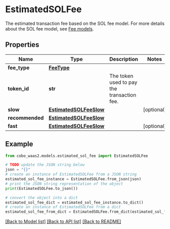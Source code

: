 # EstimatedSOLFee

The estimated transaction fee based on the SOL fee model.  For more details about the SOL fee model, see [Fee models](https://www.cobo.com/developers/v2/guides/transactions/estimate-fees#fee-models). 

## Properties

Name | Type | Description | Notes
------------ | ------------- | ------------- | -------------
**fee_type** | [**FeeType**](FeeType.md) |  | 
**token_id** | **str** | The token used to pay the transaction fee. | 
**slow** | [**EstimatedSOLFeeSlow**](EstimatedSOLFeeSlow.md) |  | [optional] 
**recommended** | [**EstimatedSOLFeeSlow**](EstimatedSOLFeeSlow.md) |  | 
**fast** | [**EstimatedSOLFeeSlow**](EstimatedSOLFeeSlow.md) |  | [optional] 

## Example

```python
from cobo_waas2.models.estimated_sol_fee import EstimatedSOLFee

# TODO update the JSON string below
json = "{}"
# create an instance of EstimatedSOLFee from a JSON string
estimated_sol_fee_instance = EstimatedSOLFee.from_json(json)
# print the JSON string representation of the object
print(EstimatedSOLFee.to_json())

# convert the object into a dict
estimated_sol_fee_dict = estimated_sol_fee_instance.to_dict()
# create an instance of EstimatedSOLFee from a dict
estimated_sol_fee_from_dict = EstimatedSOLFee.from_dict(estimated_sol_fee_dict)
```
[[Back to Model list]](../README.md#documentation-for-models) [[Back to API list]](../README.md#documentation-for-api-endpoints) [[Back to README]](../README.md)


